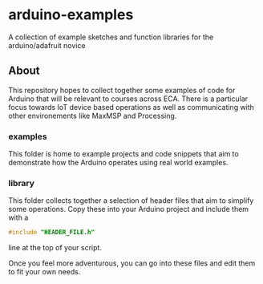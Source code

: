 # arduino-examples
A collection of example sketches and function libraries for the arduino/adafruit novice

## About
This repository hopes to collect together some examples of code for Arduino that will be relevant to courses across ECA. There is a particular focus towards IoT device based operations as well as communicating with other environements like MaxMSP and Processing.

### examples
This folder is home to example projects and code snippets that aim to demonstrate how the Arduino operates using real world examples.

### library
This folder collects together a selection of header files that aim to simplify some operations. Copy these into your Arduino project and include them with a 

```c 
#include "HEADER_FILE.h"
``` 

line at the top of your script.

Once you feel more adventurous, you can go into these files and edit them to fit your own needs.
